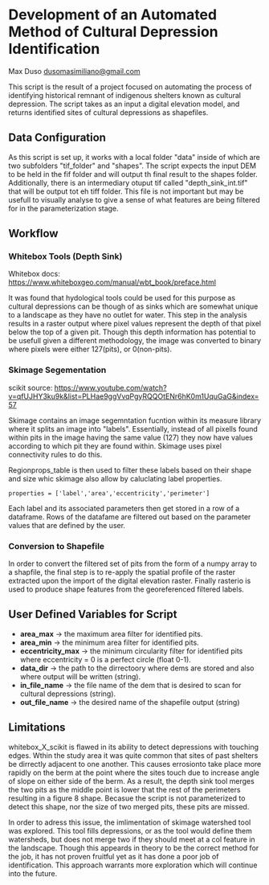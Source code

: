 # Development of an Automated Method of Cultural Depression Identification
Max Duso
dusomasimiliano@gmail.com

This script is the result of a project focused on automating the process of identifying historical remnant of indigenous shelters known as cultural depression. The script takes as an input a digital elevation model, and returns identified sites of cultural depressions as shapefiles.

## Data Configuration
As this script is set up, it works with a local folder "data" inside of which are two subfolders "tif_folder" and "shapes". The script expects the input DEM to be held in the fif folder and will output th  final result to the shapes folder. Additionally, there is an intermediary otuput tif called "depth_sink_int.tif" that will be output tot eh tiff folder. This file is not important but may be usefull to visually analyse to give a sense of what features are being filtered for  in the parameterization stage.

## Workflow
### Whitebox Tools (Depth Sink)
Whitebox docs: https://www.whiteboxgeo.com/manual/wbt_book/preface.html

It was found that hydological tools could be used for this purpose as cultural depressions can be though  of as sinks which are somewhat unique to a landscape as they have no outlet for water. This step in the analysis results in a raster output where pixel values represent the depth of that pixel below the top of a given pit. Though this depth information has potential to be usefull given a different methodology, the image was converted to binary where pixels were either 127(pits), or 0(non-pits).

### Skimage Segementation
scikit source: https://www.youtube.com/watch?v=qfUJHY3ku9k&list=PLHae9ggVvqPgyRQQOtENr6hK0m1UquGaG&index=57

Skimage contains an image segemntation fucntion within its measure library where it splits an image into "labels". Essentially, instead of all pixells found within pits in the image having the same value (127) they now have values according to which pit they are found within. Skimage uses pixel connectivity rules to do this.

Regionprops_table is then used to filter these labels based on their shape and size whic skimage also allow by caluclating label properties. 

`properties = ['label','area','eccentricity','perimeter']`

Each label and its associated parameters then get stored in a row of a dataframe. Rows of the datafame are filtered out based on the parameter values that are defined by the user.

### Conversion to Shapefile
In order to convert the filtered set of pits from the form of a numpy array to a shapfile, the final step is to re-apply the spatial profile of the raster extracted upon the import of the digital elevation raster. Finally rasterio is used to produce shape features from the georeferenced filtered labels. 

## User Defined Variables for Script

- **area_max** -> the maximum area filter for identified pits.
- **area_min** -> the minimum area filter for identified pits.
- **eccentricity_max** -> the minimum circularity filter for identified pits where eccentricity = 0 is a perfect circle (float 0-1).
- **data_dir** -> the path to the dirrectoory where dems are stored and also where output will be written (string).
- **in_file_name** -> the file name of the dem that is desired to scan for cultural depressions (string).
- **out_file_name** -> the desired name of the shapefile output (string)

## Limitations
whitebox_X_scikit is flawed in its ability to detect depressions with touching edges. Wthin the study area it was quite common that sites of past shelters be dirrectly adjacent to one another. This causes errosionto take place more  rapidly on the berm at the point where the sites touch due to increase angle of slope on either side of the berm. As a result, the depth sink tool merges the two pits as the middle point is lower that the rest of the perimeters resulting in a figure 8 shape. Becasue the script is not parameterized to detect this shape, nor the size of two merged pits, these pits are missed.

In order to adress this issue, the imlimentation of skimage watershed tool was explored. This tool fills depressions, or as the tool would define them watersheds, but does not merge two if they should meet at a col feature in the landscape. Though this appeards in theory to be the correct method for the job, it has not proven fruitful yet as it has done a poor job of identification. This approach warrants more exploration which will continue into the future.